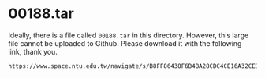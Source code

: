# 00188.tar

Ideally, there is a file called ```00188.tar``` in this directory. 
However, this large file cannot be uploaded to Github. 
Please download it with the following link, thank you. 
```
https://www.space.ntu.edu.tw/navigate/s/B8FF86438F6B4BA28CDC4CE16A32CED5QQY
```